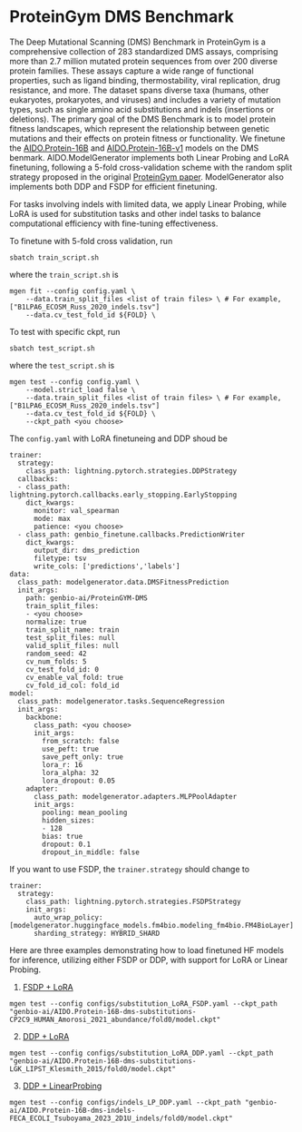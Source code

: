 # ProteinGym DMS Benchmark
The Deep Mutational Scanning (DMS) Benchmark in ProteinGym is a comprehensive collection of 283 standardized DMS assays, comprising more than 2.7 million mutated protein sequences from over 200 diverse protein families. These assays capture a wide range of functional properties, such as ligand binding, thermostability, viral replication, drug resistance, and more. The dataset spans diverse taxa (humans, other eukaryotes, prokaryotes, and viruses) and includes a variety of mutation types, such as single amino acid substitutions and indels (insertions or deletions). The primary goal of the DMS Benchmark is to model protein fitness landscapes, which represent the relationship between genetic mutations and their effects on protein fitness or functionality.
We finetune the [AIDO.Protein-16B](https://huggingface.co/genbio-ai/AIDO.DNA-16B) and [AIDO.Protein-16B-v1](https://huggingface.co/genbio-ai/AIDO.DNA-16B-v1) models on the DMS benmark.
AIDO.ModelGenerator implements both Linear Probing and LoRA finetuning, following a 5-fold cross-validation scheme with the random split strategy proposed in the original [ProteinGym paper](https://www.biorxiv.org/content/10.1101/2023.12.07.570727v1). ModelGenerator also implements both DDP and FSDP for efficient finetuning.

For tasks involving indels with limited data, we apply Linear Probing, while LoRA is used for substitution tasks and other indel tasks to balance computational efficiency with fine-tuning effectiveness.

To finetune with 5-fold cross validation, run
```
sbatch train_script.sh
```
where the `train_script.sh` is
```
mgen fit --config config.yaml \
    --data.train_split_files <list of train files> \ # For example, ["B1LPA6_ECOSM_Russ_2020_indels.tsv"]
    --data.cv_test_fold_id ${FOLD} \
```
To test with specific ckpt, run
```
sbatch test_script.sh
```
where the `test_script.sh` is
```
mgen test --config config.yaml \
    --model.strict_load false \
    --data.train_split_files <list of train files> \ # For example, ["B1LPA6_ECOSM_Russ_2020_indels.tsv"]
    --data.cv_test_fold_id ${FOLD} \
    --ckpt_path <you choose>
```
The `config.yaml` with LoRA finetuneing and DDP shoud be
```
trainer:
  strategy:
    class_path: lightning.pytorch.strategies.DDPStrategy
  callbacks:
  - class_path: lightning.pytorch.callbacks.early_stopping.EarlyStopping
    dict_kwargs:
      monitor: val_spearman
      mode: max
      patience: <you choose>
  - class_path: genbio_finetune.callbacks.PredictionWriter
    dict_kwargs:
      output_dir: dms_prediction
      filetype: tsv
      write_cols: ['predictions','labels']
data:
  class_path: modelgenerator.data.DMSFitnessPrediction
  init_args:
    path: genbio-ai/ProteinGYM-DMS
    train_split_files:
    - <you choose>
    normalize: true
    train_split_name: train
    test_split_files: null
    valid_split_files: null
    random_seed: 42
    cv_num_folds: 5
    cv_test_fold_id: 0
    cv_enable_val_fold: true
    cv_fold_id_col: fold_id
model:
  class_path: modelgenerator.tasks.SequenceRegression
  init_args:
    backbone:
      class_path: <you choose>
      init_args:
        from_scratch: false
        use_peft: true
        save_peft_only: true
        lora_r: 16
        lora_alpha: 32
        lora_dropout: 0.05
    adapter:
      class_path: modelgenerator.adapters.MLPPoolAdapter
      init_args:
        pooling: mean_pooling
        hidden_sizes:
        - 128
        bias: true
        dropout: 0.1
        dropout_in_middle: false
```
If you want to use FSDP, the `trainer.strategy` should change to
```
trainer:
  strategy:
    class_path: lightning.pytorch.strategies.FSDPStrategy
    init_args:
      auto_wrap_policy: [modelgenerator.huggingface_models.fm4bio.modeling_fm4bio.FM4BioLayer]
      sharding_strategy: HYBRID_SHARD
```

Here are three examples demonstrating how to load finetuned HF models for inference, utilizing either FSDP or DDP, with support for LoRA or Linear Probing.
1. [FSDP + LoRA]("https://huggingface.co/genbio-ai/AIDO.Protein-16B-dms-substitutions-CP2C9_HUMAN_Amorosi_2021_abundance")
```
mgen test --config configs/substitution_LoRA_FSDP.yaml --ckpt_path "genbio-ai/AIDO.Protein-16B-dms-substitutions-CP2C9_HUMAN_Amorosi_2021_abundance/fold0/model.ckpt"
```
2. [DDP + LoRA]("https://huggingface.co/genbio-ai/AIDO.Protein-16B-dms-substitutions-LGK_LIPST_Klesmith_2015")
```
mgen test --config configs/substitution_LoRA_DDP.yaml --ckpt_path "genbio-ai/AIDO.Protein-16B-dms-substitutions-LGK_LIPST_Klesmith_2015/fold0/model.ckpt"
```
3. [DDP + LinearProbing]("https://huggingface.co/genbio-ai/AIDO.Protein-16B-dms-indels-FECA_ECOLI_Tsuboyama_2023_2D1U_indels")
```
mgen test --config configs/indels_LP_DDP.yaml --ckpt_path "genbio-ai/AIDO.Protein-16B-dms-indels-FECA_ECOLI_Tsuboyama_2023_2D1U_indels/fold0/model.ckpt"
```